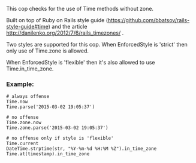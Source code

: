 This cop checks for the use of Time methods without zone.

Built on top of Ruby on Rails style guide (https://github.com/bbatsov/rails-style-guide#time)
and the article http://danilenko.org/2012/7/6/rails_timezones/ .

Two styles are supported for this cop. When EnforcedStyle is 'strict'
then only use of Time.zone is allowed.

When EnforcedStyle is 'flexible' then it's also allowed
to use Time.in_time_zone.

### Example:
    # always offense
    Time.now
    Time.parse('2015-03-02 19:05:37')

    # no offense
    Time.zone.now
    Time.zone.parse('2015-03-02 19:05:37')

    # no offense only if style is 'flexible'
    Time.current
    DateTime.strptime(str, "%Y-%m-%d %H:%M %Z").in_time_zone
    Time.at(timestamp).in_time_zone